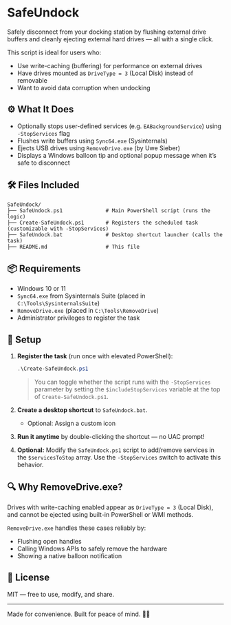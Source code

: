 # SafeUndock

Safely disconnect from your docking station by flushing external drive buffers and cleanly ejecting external hard drives — all with a single click.

This script is ideal for users who:
- Use write-caching (buffering) for performance on external drives
- Have drives mounted as `DriveType = 3` (Local Disk) instead of removable
- Want to avoid data corruption when undocking

## ⚙️ What It Does
- Optionally stops user-defined services (e.g. `EABackgroundService`) using `-StopServices` flag
- Flushes write buffers using `Sync64.exe` (Sysinternals)
- Ejects USB drives using `RemoveDrive.exe` (by Uwe Sieber)
- Displays a Windows balloon tip and optional popup message when it’s safe to disconnect

## 🛠 Files Included
```
SafeUndock/
├── SafeUndock.ps1              # Main PowerShell script (runs the logic)
├── Create-SafeUndock.ps1       # Registers the scheduled task (customizable with -StopServices)
├── SafeUndock.bat              # Desktop shortcut launcher (calls the task)
├── README.md                   # This file
```

## 📦 Requirements
- Windows 10 or 11
- `Sync64.exe` from Sysinternals Suite (placed in `C:\Tools\SysinternalsSuite`)
- `RemoveDrive.exe` (placed in `C:\Tools\RemoveDrive`)
- Administrator privileges to register the task

## 🚀 Setup
1. **Register the task** (run once with elevated PowerShell):
   ```powershell
   .\Create-SafeUndock.ps1
   ```
   > You can toggle whether the script runs with the `-StopServices` parameter by setting the `$includeStopServices` variable at the top of `Create-SafeUndock.ps1`.

2. **Create a desktop shortcut** to `SafeUndock.bat`.
   - Optional: Assign a custom icon

3. **Run it anytime** by double-clicking the shortcut — no UAC prompt!

4. **Optional:** Modify the `SafeUndock.ps1` script to add/remove services in the `$servicesToStop` array. Use the `-StopServices` switch to activate this behavior.

## 🔍 Why RemoveDrive.exe?
Drives with write-caching enabled appear as `DriveType = 3` (Local Disk), and cannot be ejected using built-in PowerShell or WMI methods.

`RemoveDrive.exe` handles these cases reliably by:
- Flushing open handles
- Calling Windows APIs to safely remove the hardware
- Showing a native balloon notification

## 📄 License
MIT — free to use, modify, and share.

---

Made for convenience. Built for peace of mind. 🧠💾
